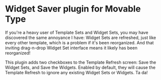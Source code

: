 # Widget Saver plugin for Movable Type

If you're a heavy user of Template Sets and Widget Sets, you may have discovered the same annoyance I have: Widget Sets are refreshed, just like every other template, which is a problem if it's been reorganized. And that inviting drag-n-drop Widget Set interface means it likely has been reorganized!

This plugin adds two checkboxes to the Template Refresh screen: Save the Widget Sets, and Save the Widgets. Enabled by default, they will cause the Template Refresh to ignore any existing Widget Sets or Widgets. Ta da!